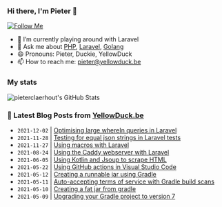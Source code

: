 ### Hi there, I'm Pieter 👋  
[![Follow Me](https://img.shields.io/github/followers/pieterclaerhout?label=Follow&style=social)](https://github.com/pieterclaerhout)

- 🌱 I’m currently playing around with Laravel
- 💬 Ask me about [PHP](https://php.net), [Laravel](http://laravel.com), [Golang](https://golang.org)
- 😄 Pronouns: Pieter, Duckie, YellowDuck
- 📫 How to reach me: pieter@yellowduck.be

### My stats

![pieterclaerhout's GitHub Stats](https://github-readme-stats.vercel.app/api?username=pieterclaerhout&show_icons=true&count_private=true&line_height=40)

### 📩 Latest Blog Posts from [YellowDuck.be](https://www.yellowduck.be/)
<!-- BLOG-POST-LIST:START -->
- `2021-12-02` | [Optimising large whereIn queries in Laravel](https://www.yellowduck.be/optimising-large-wherein-queries-in-laravel?utm_source=Optimising+large+whereIn+queries+in+Laravel&utm_medium=RSS&utm_campaign=RSS+Reader)  
- `2021-11-28` | [Testing for equal json strings in Laravel tests](https://www.yellowduck.be/testing-for-equal-json-strings-in-laravel-tests?utm_source=Testing+for+equal+json+strings+in+Laravel+tests&utm_medium=RSS&utm_campaign=RSS+Reader)  
- `2021-11-27` | [Using macros with Laravel](https://www.yellowduck.be/using-macros-with-laravel?utm_source=Using+macros+with+Laravel&utm_medium=RSS&utm_campaign=RSS+Reader)  
- `2021-08-24` | [Using the Caddy webserver with Laravel](https://www.yellowduck.be/using-the-caddy-webserver-with-laravel?utm_source=Using+the+Caddy+webserver+with+Laravel&utm_medium=RSS&utm_campaign=RSS+Reader)  
- `2021-06-05` | [Using Kotlin and Jsoup to scrape HTML](https://www.yellowduck.be/using-kotlin-and-jsoup-to-scrape-html?utm_source=Using+Kotlin+and+Jsoup+to+scrape+HTML&utm_medium=RSS&utm_campaign=RSS+Reader)  
- `2021-05-22` | [Using GitHub actions in Visual Studio Code](https://www.yellowduck.be/using-github-actions-in-visual-studio-code?utm_source=Using+GitHub+actions+in+Visual+Studio+Code&utm_medium=RSS&utm_campaign=RSS+Reader)  
- `2021-05-12` | [Creating a runnable jar using Gradle](https://www.yellowduck.be/creating-a-runnable-jar-using-gradle?utm_source=Creating+a+runnable+jar+using+Gradle&utm_medium=RSS&utm_campaign=RSS+Reader)  
- `2021-05-11` | [Auto-accepting terms of service with Gradle build scans](https://www.yellowduck.be/auto-accepting-terms-of-service-with-gradle-build-scans?utm_source=Auto-accepting+terms+of+service+with+Gradle+build+scans&utm_medium=RSS&utm_campaign=RSS+Reader)  
- `2021-05-10` | [Creating a fat jar from gradle](https://www.yellowduck.be/creating-a-fat-jar-from-gradle?utm_source=Creating+a+fat+jar+from+gradle&utm_medium=RSS&utm_campaign=RSS+Reader)  
- `2021-05-09` | [Upgrading your Gradle project to version 7](https://www.yellowduck.be/upgrading-your-gradle-project-to-version-7?utm_source=Upgrading+your+Gradle+project+to+version+7&utm_medium=RSS&utm_campaign=RSS+Reader)  

<!-- BLOG-POST-LIST:END -->
